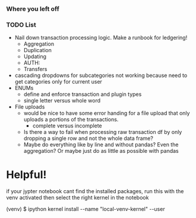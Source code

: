 ### Where you left off

### TODO List
- Nail down transaction processing logic. Make a runbook for ledgering!
  - Aggregation
  - Duplication
  - Updating
  - AUTH:
  - Transfers
- cascading dropdowns for subcategories not working because need to get categories only for current user
- ENUMs
  - define and enforce transaction and plugin types
  - single letter versus whole word
- File uploads
  - would be nice to have some error handing for a file upload that only uploads a portions of the transactions.
    - complete versus incomplete
  - Is there a way to fail when processing raw transaction df by only dropping a single row and not the whole data frame?
  - Maybe do everything like by line and without pandas? Even the aggregation? Or maybe just do as little as possible with pandas


# Helpful!

if your jypter notebook cant find the installed packages, run this with the venv activated then select the right kernel
in the notebook

(venv) $ ipython kernel install --name "local-venv-kernel" --user